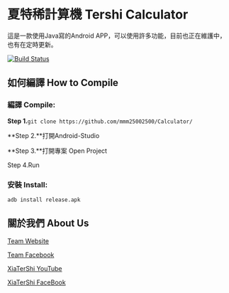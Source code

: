 # 夏特稀計算機 Tershi Calculator

這是一款使用Java寫的Android APP，可以使用許多功能，目前也正在維護中，也有在定時更新。

[![Build Status](http://img.shields.io/travis/badges/badgerbadgerbadger.svg?style=flat-square)](https://travis-ci.org/badges/badgerbadgerbadger)

## 如何編譯 How to Compile

### 編譯 Compile:

**Step 1.**``git clone https://github.com/mmm25002500/Calculator/   ``

**Step 2.**打開Android-Studio

**Step 3.**打開專案 Open Project

Step 4.Run

### 安裝 Install:

``adb install release.apk``

## 關於我們 About Us

[Team Website](www.tershi.ml)

[Team Facebook](https://www.facebook.com/shanling.team/)

[XiaTerShi YouTube](https://www.youtube.com/channel/UCPdpFDFOp3sPbZhRkaQVaQA)

[XiaTerShi FaceBook](https://www.facebook.com/Tershi25648)

